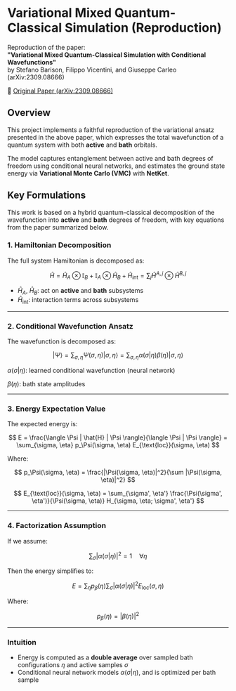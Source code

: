 # Variational Mixed Quantum-Classical Simulation (Reproduction)

Reproduction of the paper:  
**"Variational Mixed Quantum-Classical Simulation with Conditional Wavefunctions"**  
by Stefano Barison, Filippo Vicentini, and Giuseppe Carleo (arXiv:2309.08666)

📄 [Original Paper (arXiv:2309.08666)](https://arxiv.org/abs/2309.08666)


## Overview

This project implements a faithful reproduction of the variational ansatz presented in the above paper, which expresses the total wavefunction of a quantum system with both **active** and **bath** orbitals.

The model captures entanglement between active and bath degrees of freedom using conditional neural networks, and estimates the ground state energy via **Variational Monte Carlo (VMC)** with **NetKet**.

## Key Formulations

This work is based on a hybrid quantum-classical decomposition of the wavefunction into **active** and **bath** degrees of freedom, with key equations from the paper summarized below.


### 1. Hamiltonian Decomposition

The full system Hamiltonian is decomposed as:

$$
\hat{H} = \hat{H}_A \otimes \mathbb{I}_B + \mathbb{I}_A \otimes \hat{H}_B + \hat{H}_{\text{int}} = \sum_j \hat{H}^{A,j} \otimes \hat{H}^{B,j}
$$

- $\hat{H}_A$, $\hat{H}_B$: act on **active** and **bath** subsystems  
- $\hat{H}_{\text{int}}$: interaction terms across subsystems

---

### 2. Conditional Wavefunction Ansatz

The wavefunction is decomposed as:

$$
|\Psi\rangle = \sum_{\sigma,\eta} \Psi(\sigma, \eta) |\sigma, \eta\rangle = \sum_{\sigma, \eta} \alpha(\sigma | \eta) \beta(\eta) |\sigma, \eta\rangle
$$

$\alpha(\sigma|\eta)$: learned conditional wavefunction (neural network)

$\beta(\eta)$: bath state amplitudes

---

### 3. Energy Expectation Value

The expected energy is:

$$
E = \frac{\langle \Psi | \hat{H} | \Psi \rangle}{\langle \Psi | \Psi \rangle}
  = \sum_{\sigma, \eta} p_\Psi(\sigma, \eta) E_{\text{loc}}(\sigma, \eta)
$$

Where:

$$
p_\Psi(\sigma, \eta) = \frac{|\Psi(\sigma, \eta)|^2}{\sum |\Psi(\sigma, \eta)|^2}
$$

$$
E_{\text{loc}}(\sigma, \eta) = \sum_{\sigma', \eta'} \frac{\Psi(\sigma', \eta')}{\Psi(\sigma, \eta)} H_{\sigma, \eta; \sigma', \eta'}
$$

---

### 4. Factorization Assumption

If we assume:

$$
\sum_{\sigma} |\alpha(\sigma|\eta)|^2 = 1 \quad \forall \eta
$$

Then the energy simplifies to:

$$
E = \sum_{\eta} p_\beta(\eta) \sum_{\sigma} |\alpha(\sigma|\eta)|^2 E_{\text{loc}}(\sigma, \eta)
$$

Where:

$$
p_\beta(\eta) = |\beta(\eta)|^2
$$

---

### Intuition

- Energy is computed as a **double average** over sampled bath configurations $\eta$ and active samples $\sigma$
- Conditional neural network models $\alpha(\sigma|\eta)$, and is optimized per bath sample
